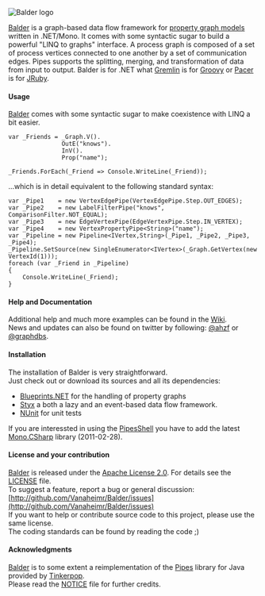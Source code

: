 ![Balder logo](/ahzf/Balder/raw/master/doc/BlueprintPipes.NET-logo.png)

[Balder](http://github.com/Vanaheimr/Balder) is a graph-based data flow framework for
[property graph models](http://github.com/tinkerpop/gremlin/wiki/Defining-a-Property-Graph)
written in .NET/Mono. It comes with some syntactic sugar to build a powerful "LINQ to graphs"
interface. A process graph is composed of a set of process vertices connected to one another
by a set of communication edges. Pipes supports the splitting, merging, and transformation of
data from input to output. Balder is for .NET what [Gremlin](http://github.com/tinkerpop/gremlin)
is for [Groovy](http://groovy.codehaus.org) or [Pacer](http://github.com/pangloss/pacer) is for
[JRuby](http://jruby.org).

#### Usage

[Balder](http://github.com/Vanaheimr/Balder) comes with some syntactic sugar to make coexistence
with LINQ a bit easier.

    var _Friends = _Graph.V().
                   OutE("knows").
                   InV().
                   Prop("name");

    _Friends.ForEach(_Friend => Console.WriteLine(_Friend));

...which is in detail equivalent to the following standard syntax:

    var _Pipe1    = new VertexEdgePipe(VertexEdgePipe.Step.OUT_EDGES);
    var _Pipe2    = new LabelFilterPipe("knows", ComparisonFilter.NOT_EQUAL);
    var _Pipe3    = new EdgeVertexPipe(EdgeVertexPipe.Step.IN_VERTEX);
    var _Pipe4    = new VertexPropertyPipe<String>("name");
    var _Pipeline = new Pipeline<IVertex,String>(_Pipe1, _Pipe2, _Pipe3, _Pipe4);
    _Pipeline.SetSource(new SingleEnumerator<IVertex>(_Graph.GetVertex(new VertexId(1)));
    foreach (var _Friend in _Pipeline)
    {
        Console.WriteLine(_Friend);
    }

#### Help and Documentation

Additional help and much more examples can be found in the [Wiki](http://github.com/Vanaheimr/Balder/wiki).   
News and updates can also be found on twitter by following: [@ahzf](http://www.twitter.com/ahzf) or [@graphdbs](http://www.twitter.com/graphdbs).

#### Installation

The installation of Balder is very straightforward.    
Just check out or download its sources and all its dependencies:

- [Blueprints.NET](http://github.com/Vanaheimr/Blueprints.NET) for the handling of property graphs
- [Styx](http://github.com/Vanaheimr/Styx) a both a lazy and an event-based data flow framework. 
- [NUnit](http://www.nunit.org/) for unit tests

If you are interessted in using the [PipesShell](http://github.com/Vanaheimr/Styx/wiki/PipesShell-for-Adhoc-Graph-Querying) you have to add the latest [Mono.CSharp](http://tirania.org/blog/archive/2011/Feb-24.html) library (2011-02-28).

#### License and your contribution

[Balder](http://github.com/Vanaheimr/Balder) is released under the [Apache License 2.0](http://www.apache.org/licenses/LICENSE-2.0). For details see the [LICENSE](/Vanaheimr/Balder/blob/master/LICENSE) file.    
To suggest a feature, report a bug or general discussion: [http://github.com/Vanaheimr/Balder/issues](http://github.com/Vanaheimr/Balder/issues)    
If you want to help or contribute source code to this project, please use the same license.   
The coding standards can be found by reading the code ;)

#### Acknowledgments

[Balder](http://github.com/Vanaheimr/Balder) is to some extent a reimplementation of the [Pipes](http://github.com/tinkerpop/pipes) library for Java provided by [Tinkerpop](http://tinkerpop.com).    
Please read the [NOTICE](/Vanaheimr/Balder/blob/master/NOTICE) file for further credits.

#### 


